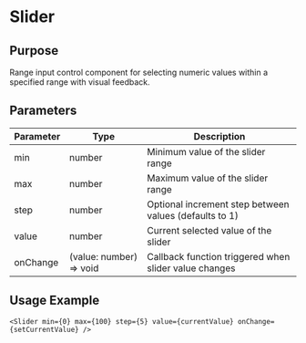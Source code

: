 # Slider

## Purpose

Range input control component for selecting numeric values within a specified range with visual feedback.

## Parameters

| Parameter | Type                    | Description                                            |
| --------- | ----------------------- | ------------------------------------------------------ |
| min       | number                  | Minimum value of the slider range                      |
| max       | number                  | Maximum value of the slider range                      |
| step      | number                  | Optional increment step between values (defaults to 1) |
| value     | number                  | Current selected value of the slider                   |
| onChange  | (value: number) => void | Callback function triggered when slider value changes  |

## Usage Example

```tsx
<Slider min={0} max={100} step={5} value={currentValue} onChange={setCurrentValue} />
```
